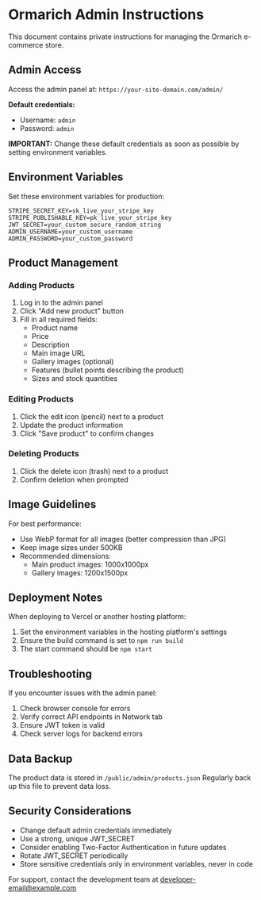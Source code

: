 # Ormarich Admin Instructions

This document contains private instructions for managing the Ormarich e-commerce store.

## Admin Access

Access the admin panel at: `https://your-site-domain.com/admin/`

**Default credentials:**

- Username: `admin`
- Password: `admin`

**IMPORTANT:** Change these default credentials as soon as possible by setting environment variables.

## Environment Variables

Set these environment variables for production:

```
STRIPE_SECRET_KEY=sk_live_your_stripe_key
STRIPE_PUBLISHABLE_KEY=pk_live_your_stripe_key
JWT_SECRET=your_custom_secure_random_string
ADMIN_USERNAME=your_custom_username
ADMIN_PASSWORD=your_custom_password
```

## Product Management

### Adding Products

1. Log in to the admin panel
2. Click "Add new product" button
3. Fill in all required fields:
   - Product name
   - Price
   - Description
   - Main image URL
   - Gallery images (optional)
   - Features (bullet points describing the product)
   - Sizes and stock quantities

### Editing Products

1. Click the edit icon (pencil) next to a product
2. Update the product information
3. Click "Save product" to confirm changes

### Deleting Products

1. Click the delete icon (trash) next to a product
2. Confirm deletion when prompted

## Image Guidelines

For best performance:

- Use WebP format for all images (better compression than JPG)
- Keep image sizes under 500KB
- Recommended dimensions:
  - Main product images: 1000x1000px
  - Gallery images: 1200x1500px

## Deployment Notes

When deploying to Vercel or another hosting platform:

1. Set the environment variables in the hosting platform's settings
2. Ensure the build command is set to `npm run build`
3. The start command should be `npm start`

## Troubleshooting

If you encounter issues with the admin panel:

1. Check browser console for errors
2. Verify correct API endpoints in Network tab
3. Ensure JWT token is valid
4. Check server logs for backend errors

## Data Backup

The product data is stored in `/public/admin/products.json`
Regularly back up this file to prevent data loss.

## Security Considerations

- Change default admin credentials immediately
- Use a strong, unique JWT_SECRET
- Consider enabling Two-Factor Authentication in future updates
- Rotate JWT_SECRET periodically
- Store sensitive credentials only in environment variables, never in code

For support, contact the development team at developer-email@example.com
